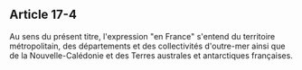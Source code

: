 Article 17-4
----
Au sens du présent titre, l'expression "en France" s'entend du territoire
métropolitain, des départements et des collectivités d'outre-mer ainsi que de la
Nouvelle-Calédonie et des Terres australes et antarctiques françaises.
